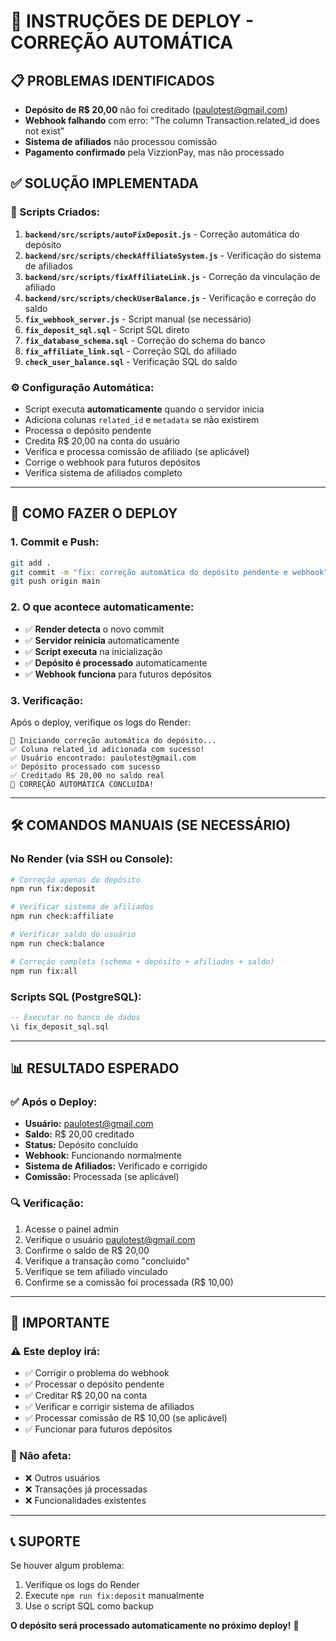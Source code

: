 # 🚀 INSTRUÇÕES DE DEPLOY - CORREÇÃO AUTOMÁTICA

## 📋 **PROBLEMAS IDENTIFICADOS**
- **Depósito de R$ 20,00** não foi creditado (paulotest@gmail.com)
- **Webhook falhando** com erro: "The column Transaction.related_id does not exist"
- **Sistema de afiliados** não processou comissão
- **Pagamento confirmado** pela VizzionPay, mas não processado

## ✅ **SOLUÇÃO IMPLEMENTADA**

### **🔧 Scripts Criados:**
1. **`backend/src/scripts/autoFixDeposit.js`** - Correção automática do depósito
2. **`backend/src/scripts/checkAffiliateSystem.js`** - Verificação do sistema de afiliados
3. **`backend/src/scripts/fixAffiliateLink.js`** - Correção da vinculação de afiliado
4. **`backend/src/scripts/checkUserBalance.js`** - Verificação e correção do saldo
5. **`fix_webhook_server.js`** - Script manual (se necessário)
6. **`fix_deposit_sql.sql`** - Script SQL direto
7. **`fix_database_schema.sql`** - Correção do schema do banco
8. **`fix_affiliate_link.sql`** - Correção SQL do afiliado
9. **`check_user_balance.sql`** - Verificação SQL do saldo

### **⚙️ Configuração Automática:**
- Script executa **automaticamente** quando o servidor inicia
- Adiciona colunas `related_id` e `metadata` se não existirem
- Processa o depósito pendente
- Credita R$ 20,00 na conta do usuário
- Verifica e processa comissão de afiliado (se aplicável)
- Corrige o webhook para futuros depósitos
- Verifica sistema de afiliados completo

---

## 🚀 **COMO FAZER O DEPLOY**

### **1. Commit e Push:**
```bash
git add .
git commit -m "fix: correção automática do depósito pendente e webhook"
git push origin main
```

### **2. O que acontece automaticamente:**
- ✅ **Render detecta** o novo commit
- ✅ **Servidor reinicia** automaticamente
- ✅ **Script executa** na inicialização
- ✅ **Depósito é processado** automaticamente
- ✅ **Webhook funciona** para futuros depósitos

### **3. Verificação:**
Após o deploy, verifique os logs do Render:
```
🔧 Iniciando correção automática do depósito...
✅ Coluna related_id adicionada com sucesso!
✅ Usuário encontrado: paulotest@gmail.com
✅ Depósito processado com sucesso
✅ Creditado R$ 20,00 no saldo real
🎉 CORREÇÃO AUTOMÁTICA CONCLUÍDA!
```

---

## 🛠️ **COMANDOS MANUAIS (SE NECESSÁRIO)**

### **No Render (via SSH ou Console):**
```bash
# Correção apenas do depósito
npm run fix:deposit

# Verificar sistema de afiliados
npm run check:affiliate

# Verificar saldo do usuário
npm run check:balance

# Correção completa (schema + depósito + afiliados + saldo)
npm run fix:all
```

### **Scripts SQL (PostgreSQL):**
```sql
-- Executar no banco de dados
\i fix_deposit_sql.sql
```

---

## 📊 **RESULTADO ESPERADO**

### **✅ Após o Deploy:**
- **Usuário:** paulotest@gmail.com
- **Saldo:** R$ 20,00 creditado
- **Status:** Depósito concluído
- **Webhook:** Funcionando normalmente
- **Sistema de Afiliados:** Verificado e corrigido
- **Comissão:** Processada (se aplicável)

### **🔍 Verificação:**
1. Acesse o painel admin
2. Verifique o usuário paulotest@gmail.com
3. Confirme o saldo de R$ 20,00
4. Verifique a transação como "concluido"
5. Verifique se tem afiliado vinculado
6. Confirme se a comissão foi processada (R$ 10,00)

---

## 🚨 **IMPORTANTE**

### **⚠️ Este deploy irá:**
- ✅ Corrigir o problema do webhook
- ✅ Processar o depósito pendente
- ✅ Creditar R$ 20,00 na conta
- ✅ Verificar e corrigir sistema de afiliados
- ✅ Processar comissão de R$ 10,00 (se aplicável)
- ✅ Funcionar para futuros depósitos

### **🔄 Não afeta:**
- ❌ Outros usuários
- ❌ Transações já processadas
- ❌ Funcionalidades existentes

---

## 📞 **SUPORTE**

Se houver algum problema:
1. Verifique os logs do Render
2. Execute `npm run fix:deposit` manualmente
3. Use o script SQL como backup

**O depósito será processado automaticamente no próximo deploy!** 🎯
